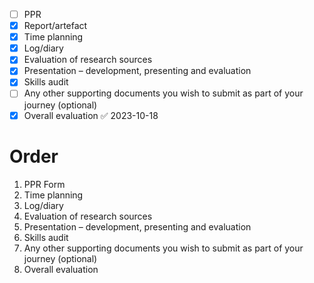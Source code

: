 
- [ ] PPR​ 
- [x] Report/artefact
- [x] Time planning
- [x] Log/diary​
- [x] Evaluation of research sources
- [x] Presentation – development, presenting and evaluation
- [x] Skills audit​
- [ ] Any other supporting documents you wish to submit as part of your journey​ (optional)
- [x] Overall evaluation​ ✅ 2023-10-18

# Order
1. PPR Form
2. Time planning
3. Log/diary​
4. Evaluation of research sources
5. Presentation – development, presenting and evaluation
6. Skills audit​
7. Any other supporting documents you wish to submit as part of your journey​ (optional)
8. Overall evaluation​